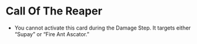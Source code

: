 # Call Of The Reaper

*   You cannot activate this card during the Damage Step. It targets either “Supay” or “Fire Ant Ascator.”
